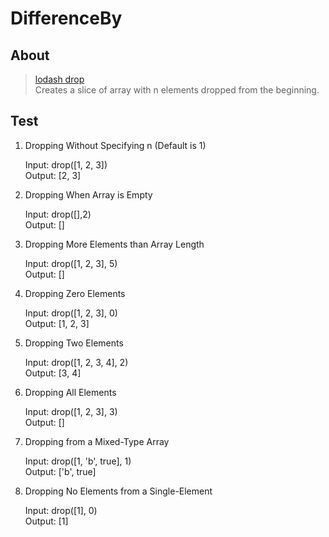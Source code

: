 # DifferenceBy

## About

> [lodash drop](https://lodash.com/docs/4.17.15#drop) <br/>
> Creates a slice of array with n elements dropped from the beginning.

## Test

1. Dropping Without Specifying n (Default is 1)

   Input: drop([1, 2, 3]) <br/>
   Output: [2, 3]

2. Dropping When Array is Empty

   Input: drop([],2) <br/>
   Output: []

3. Dropping More Elements than Array Length

   Input: drop([1, 2, 3], 5) <br/>
   Output: []

4. Dropping Zero Elements

   Input: drop([1, 2, 3], 0) <br/>
   Output: [1, 2, 3]

5. Dropping Two Elements

   Input: drop([1, 2, 3, 4], 2) <br/>
   Output: [3, 4]

6. Dropping All Elements

   Input: drop([1, 2, 3], 3) <br/>
   Output: []

7. Dropping from a Mixed-Type Array

   Input: drop([1, 'b', true], 1) <br/>
   Output: ['b', true]

8. Dropping No Elements from a Single-Element

   Input: drop([1], 0) <br/>
   Output: [1]
